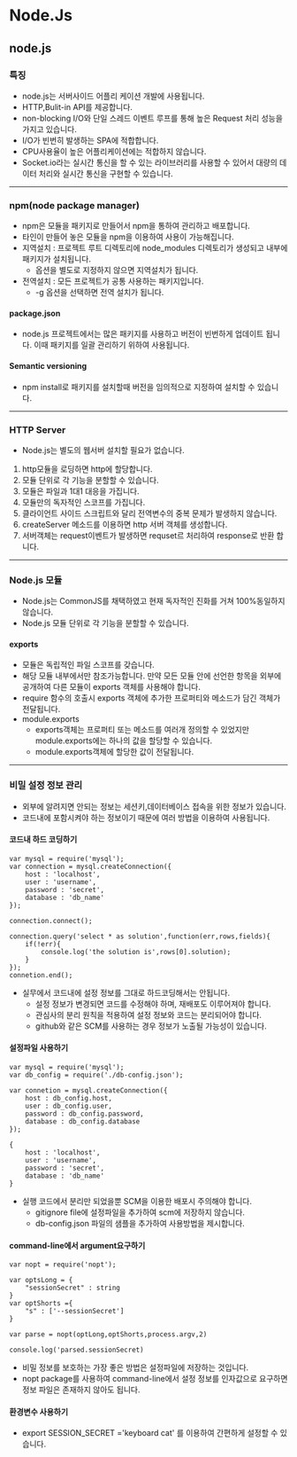 Node.Js
===
node.js
---
### 특징
* node.js는 서버사이드 어플리 케이션 개발에 사용됩니다.
* HTTP,Bulit-in API를 제공합니다.
* non-blocking I/O와 단일 스레드 이벤트 루프를 통해 높은 Request 처리 성능을 가지고 있습니다.
* I/O가 빈번히 발생하는 SPA에 적합합니다.
* CPU사용율이 높은 어플리케이션에는 적합하지 않습니다.
* Socket.io라는 실시간 통신을 할 수 있는 라이브러리를 사용할 수 있어서 대량의 데이터 처리와 실시간 통신을 구현할 수 있습니다.
---
### npm(node package manager)
* npm은 모듈을 패키지로 만들어서 npm을 통하여 관리하고 배포합니다.
* 타인이 만들어 놓은 모듈을 npm을 이용하여 사용이 가능해집니다.
* 지역설치 : 프로젝트 루트 디렉토리에 node_modules 디렉토리가 생성되고 내부에 패키지가 설치됩니다.
    * 옵션을 별도로 지정하지 않으면 지역설치가 됩니다.
* 전역설치 : 모든 프로젝트가 공통 사용하는 패키지입니다.
    * -g 옵션을 선택하면 전역 설치가 됩니다.
#### package.json
* node.js 프로젝트에서는 많은 패키지를 사용하고 버전이 빈번하게 업데이트 됩니다. 이때 패키지를 일괄 관리하기 위하여 사용됩니다.
#### Semantic versioning
* npm install로 패키지를 설치할때 버전을 임의적으로 지정하여 설치할 수 있습니다.
---
### HTTP Server
* Node.js는 별도의 웹서버 설치할 필요가 없습니다.
1. http모듈을 로딩하면 http에 할당합니다.
2. 모듈 단위로 각 기능을 분할할 수 있습니다.
3. 모듈은 파일과 1대1 대응을 가집니다.
4. 모듈만의 독자적인 스코프를 가집니다.
5. 클라이언트 사이드 스크립트와 달리 전역변수의 중복 문제가 발생하지 않습니다.
6. createServer 메소드를 이용하면 http 서버 객체를 생성합니다.
7. 서버객체는 request이벤트가 발생하면 requset르 처리하여 response로 반환 합니다.
---
### Node.js 모듈
* Node.js는 CommonJS를 채택하였고 현재 독자적인 진화를 거쳐 100%동일하지 않습니다.
* Node.js 모듈 단위로 각 기능을 분할할 수 있습니다.
#### exports
* 모듈은 독립적인 파일 스코프를 갖습니다.
* 해당 모듈 내부에서만 참조가능합니다. 만약 모든 모듈 안에 선언한 항목을 외부에 공개하여 다른 모듈이 exports 객체를 사용해야 합니다.
* require 함수의 호출시 exports 객체에 추가한 프로퍼티와 메소드가 담긴 객체가 전달됩니다.
* module.exports
    * exports객체는 프로퍼티 또는 메소드를 여러개 정의할 수 있었지만 module.exports에는 하나의 값을 할당할 수 있습니다.
    * module.exports객체에 할당한 값이 전달됩니다.
---
### 비밀 설정 정보 관리
* 외부에 알려지면 안되는 정보는 세션키,데이터베이스 접속을 위한 정보가 있습니다.
* 코드내에 포함시켜야 하는 정보이기 때문에 여러 방법을 이용하여 사용됩니다.
#### 코드내 하드 코딩하기
```
var mysql = require('mysql');
var connection = mysql.createConnection({
    host : 'localhost',
    user : 'username',
    password : 'secret',
    database : 'db_name'
});

connection.connect();

connection.query('select * as solution',function(err,rows,fields){
    if(!err){
        console.log('the solution is',rows[0].solution);
    }
});
connetion.end();
```
* 실무에서 코드내에 설정 정보를 그대로 하드코딩해서는 안됩니다.
    * 설정 정보가 변경되면 코드를 수정해야 하며, 재배포도 이루어져야 합니다.
    * 관심사의 분리 원칙을 적용하여 설정 정보와 코드는 분리되어야 합니다.
    * github와 같은 SCM를 사용하는 경우 정보가 노출될 가능성이 있습니다.
#### 설정파일 사용하기
```
var mysql = require('mysql');
var db_config = require('./db-config.json');

var connetion = mysql.createConnection({
    host : db_config.host,
    user : db_config.user,
    password : db_config.password,
    database : db_config.database
});
```
```
{
    host : 'localhost',
    user : 'username',
    password : 'secret',
    database : 'db_name'
}
```
* 실행 코드에서 분리만 되었을뿐 SCM을 이용한 배포시 주의해야 합니다.
    * gitignore file에 설정파일을 추가하여 scm에 저장하지 않습니다.
    * db-config.json 파일의 샘플을 추가하여 사용방법을 제시합니다.
#### command-line에서 argument요구하기
```
var nopt = require('nopt');

var optsLong = { 
    "sessionSecret" : string
}
var optShorts ={
    "s" : ['--sessionSecret']
}

var parse = nopt(optLong,optShorts,process.argv,2)

console.log('parsed.sessionSecret)
```
* 비밀 정보를 보호하는 가장 좋은 방법은 설정파일에 저장하는 것입니다.
* nopt package를 사용하여 command-line에서 설정 정보를 인자값으로 요구하면 정보 파일은 존재하지 않아도 됩니다.
#### 환경변수 사용하기
* export SESSION_SECRET ='keyboard cat' 를 이용하여 간편하게 설정할 수 있습니다.